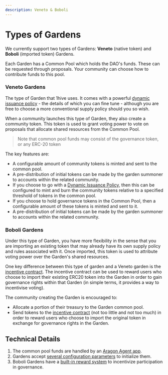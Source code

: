 ```yaml
---
description: Veneto & Boboli
---
```


# Types of Gardens

We currently support two types of Gardens: **Veneto** \(native token\) and **Boboli** \(imported token\) Gardens.

Each Garden has a Common Pool which holds the DAO's funds. These can be requested  through proposals. Your community can choose how to contribute funds to this pool.

### Veneto Gardens

The type of Garden that 1hive uses. It comes with a powerful [dynamic issuance policy](../issuance-policy/dynamic-issuance.md) - the details of which you can fine tune - although you are free to choose a more conventional supply policy should you so wish.

When a community launches this type of Garden, they also create a community token. This token is used to grant voting power to vote on proposals that allocate shared resources from the Common Pool.

> Note that common pool funds may consist of the governance token, or any ERC-20 token

The key features are:

* A configurable amount of community tokens is minted and sent to the common pool.
* A pre-distribution of initial tokens can be made by the garden summoner to accounts within the related community.
* If you choose to go with a [Dynamic Issuance Policy](https://forum.1hive.org/t/dynamic-honey-supply-policy-proposal/2224), then this can be configured to mint and burn the community tokens relative to a specified threshold of tokens in the common pool.
* If you choose to hold governance tokens in the Common Pool, then a configurable amount of these tokens is minted and sent to it.
* A pre-distribution of initial tokens can be made by the garden summoner to accounts within the related community.

### Boboli Gardens

Under this type of Garden, you have more flexibility in the sense that you are importing an existing token that may already have its own supply policy and rules associated with it. Once imported, this token is used to attribute voting power over the Garden's shared resources.

One key difference between this type of garden and a Veneto garden is the [incentive contract](https://github.com/1Hive/unipool). The incentive contract can be used to reward users who choose to import their existing ERC20 token into the Garden in order to gain governance rights within that Garden \(in simple terms, it provides a way to incentivise voting\).

The community creating the Garden is encouraged to:

* Allocate a portion of their treasury to the Garden common pool.
* Send tokens to the [incentive contract](https://github.com/1Hive/unipool) \(not too little and not too much\) in order to reward users who choose to import the original token in exchange for governance rights in the Garden.

## Technical Details

1. The common pool funds are handled by an [Aragon Agent app](https://aragon.org/agent).
2. Gardens accept [several configuration parameters](../on-chain-governance/garden-framework/covenant.md) to initialize them.
3. Boboli Gardens have a [built-in reward system](byot-garden-wrapping-incentive.md) to incentivize participation in governance.

